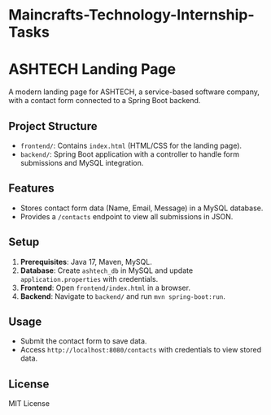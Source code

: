 # Maincrafts-Technology-Internship-Tasks

# ASHTECH Landing Page

A modern landing page for ASHTECH, a service-based software company, with a contact form connected to a Spring Boot backend.

## Project Structure
- `frontend/`: Contains `index.html` (HTML/CSS for the landing page).
- `backend/`: Spring Boot application with a controller to handle form submissions and MySQL integration.

## Features
- Stores contact form data (Name, Email, Message) in a MySQL database.
- Provides a `/contacts` endpoint to view all submissions in JSON.

## Setup
1. **Prerequisites**: Java 17, Maven, MySQL.
2. **Database**: Create `ashtech_db` in MySQL and update `application.properties` with credentials.
3. **Frontend**: Open `frontend/index.html` in a browser.
4. **Backend**: Navigate to `backend/` and run `mvn spring-boot:run`.

## Usage
- Submit the contact form to save data.
- Access `http://localhost:8080/contacts` with credentials to view stored data.

## License
MIT License
